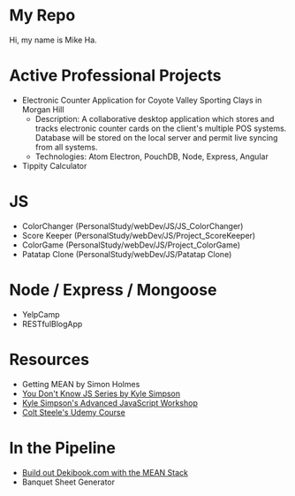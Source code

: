 # My Repo
Hi, my name is Mike Ha.

# Active Professional Projects
* Electronic Counter Application for Coyote Valley Sporting Clays in Morgan Hill
  * Description: A collaborative desktop application which stores and tracks electronic counter cards on the client's multiple POS systems.  Database will be stored on the local server and permit live syncing from all systems.
  * Technologies: Atom Electron, PouchDB, Node, Express, Angular
* Tippity Calculator

# JS
* ColorChanger (PersonalStudy/webDev/JS/JS_ColorChanger)
* Score Keeper (PersonalStudy/webDev/JS/Project_ScoreKeeper)
* ColorGame (PersonalStudy/webDev/JS/Project_ColorGame)
* Patatap Clone (PersonalStudy/webDev/JS/Patatap Clone)

# Node / Express / Mongoose
* YelpCamp
* RESTfulBlogApp

# Resources
* Getting MEAN by Simon Holmes
* [You Don't Know JS Series by Kyle Simpson](https://github.com/getify/You-Dont-Know-JS)
* [Kyle Simpson's Advanced JavaScript Workshop](https://frontendmasters.com/courses/javascript-foundations/)
* [Colt Steele's Udemy Course](https://www.udemy.com/the-web-developer-bootcamp)

# In the Pipeline
* [Build out Dekibook.com with the MEAN Stack](https://www.dekibook.com)
* Banquet Sheet Generator